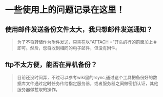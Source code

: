 # 一些使用上的问题记录在这里！
## 使用邮件发送备份文件太大，我只想邮件发送通知？
> 为了不将转储作为附件发送，只需在以“ATTACH =”开头的行的前面加上＃即可。然后，您将收到相同的电子邮件，但没有附件。	
## ftp不太方便，能否在异机备份？
> 目前还没时间弄，不过可以参考wiki里的rsync,通过这个工具把备份好的数据库文件通过定时任务传给指定服务器，或者服务器之间做密钥认证，其他服务器做拉取的操作。